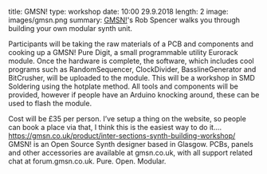 title: GMSN!
type: workshop
date: 10:00 29.9.2018
length: 2
image: images/gmsn.png
summary: [GMSN!](https://gmsn.co.uk/)'s Rob Spencer walks you through building your own modular synth unit.

Participants will be taking the raw materials of a PCB and components and cooking up a GMSN! Pure Digit, a small programmable utility Eurorack module. Once the hardware is complete, the software, which includes cool programs such as RandomSequencer, ClockDivider, BasslineGenerator and BitCrusher, will be uploaded to the module. This will be a workshop in SMD Soldering using the hotplate method. All tools and components will be provided, however if people have an Arduino knocking around, these can be used to flash the module.

Cost will be £35 per person. I’ve setup a thing on the website, so people can book a place via that, I think this is the easiest way to do it.... https://gmsn.co.uk/product/inter-sections-synth-building-workshop/ GMSN! is an Open Source Synth designer based in Glasgow. PCBs, panels and other accessories are available at gmsn.co.uk, with all support related chat at forum.gmsn.co.uk. Pure. Open. Modular.
